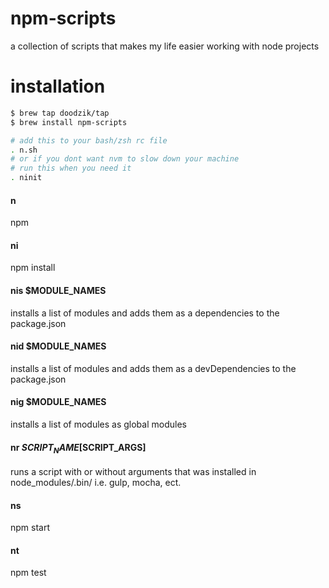 # npm-scripts
a collection of scripts that makes my life easier working with node projects

# installation

```bash
$ brew tap doodzik/tap
$ brew install npm-scripts

# add this to your bash/zsh rc file
. n.sh
# or if you dont want nvm to slow down your machine
# run this when you need it
. ninit
```

#### n
npm

#### ni
npm install

#### nis $MODULE_NAMES
installs a list of modules and adds them as a dependencies to the package.json

#### nid $MODULE_NAMES
installs a list of modules and adds them as a devDependencies to the package.json

#### nig $MODULE_NAMES
installs a list of modules as global modules

#### nr $SCRIPT_NAME [$SCRIPT_ARGS]
runs a script with or without arguments that was installed in node_modules/.bin/
i.e. gulp, mocha, ect.

#### ns
npm start

#### nt
npm test
